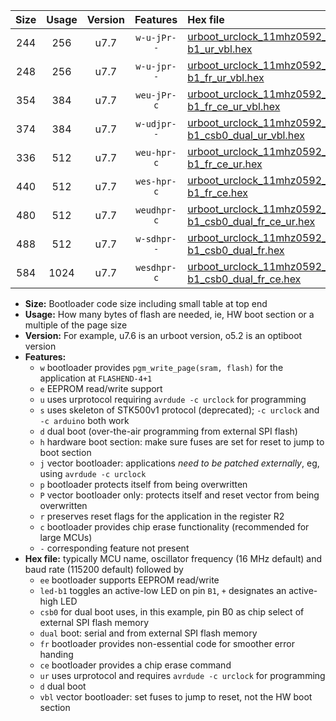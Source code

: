 |Size|Usage|Version|Features|Hex file|
|:-:|:-:|:-:|:-:|:--|
|244|256|u7.7|`w-u-jPr--`|[urboot_urclock_11mhz0592_57600bps_led-b1_ur_vbl.hex](https://raw.githubusercontent.com/stefanrueger/urboot.hex/main/boards/urclock/fcpu_11mhz0592/57600_bps/urboot_urclock_11mhz0592_57600bps_led-b1_ur_vbl.hex)|
|248|256|u7.7|`w-u-jpr--`|[urboot_urclock_11mhz0592_57600bps_led-b1_fr_ur_vbl.hex](https://raw.githubusercontent.com/stefanrueger/urboot.hex/main/boards/urclock/fcpu_11mhz0592/57600_bps/urboot_urclock_11mhz0592_57600bps_led-b1_fr_ur_vbl.hex)|
|354|384|u7.7|`weu-jPr-c`|[urboot_urclock_11mhz0592_57600bps_ee_led-b1_fr_ce_ur_vbl.hex](https://raw.githubusercontent.com/stefanrueger/urboot.hex/main/boards/urclock/fcpu_11mhz0592/57600_bps/urboot_urclock_11mhz0592_57600bps_ee_led-b1_fr_ce_ur_vbl.hex)|
|374|384|u7.7|`w-udjpr--`|[urboot_urclock_11mhz0592_57600bps_led-b1_csb0_dual_ur_vbl.hex](https://raw.githubusercontent.com/stefanrueger/urboot.hex/main/boards/urclock/fcpu_11mhz0592/57600_bps/urboot_urclock_11mhz0592_57600bps_led-b1_csb0_dual_ur_vbl.hex)|
|336|512|u7.7|`weu-hpr-c`|[urboot_urclock_11mhz0592_57600bps_ee_led-b1_fr_ce_ur.hex](https://raw.githubusercontent.com/stefanrueger/urboot.hex/main/boards/urclock/fcpu_11mhz0592/57600_bps/urboot_urclock_11mhz0592_57600bps_ee_led-b1_fr_ce_ur.hex)|
|440|512|u7.7|`wes-hpr-c`|[urboot_urclock_11mhz0592_57600bps_ee_led-b1_fr_ce.hex](https://raw.githubusercontent.com/stefanrueger/urboot.hex/main/boards/urclock/fcpu_11mhz0592/57600_bps/urboot_urclock_11mhz0592_57600bps_ee_led-b1_fr_ce.hex)|
|480|512|u7.7|`weudhpr-c`|[urboot_urclock_11mhz0592_57600bps_ee_led-b1_csb0_dual_fr_ce_ur.hex](https://raw.githubusercontent.com/stefanrueger/urboot.hex/main/boards/urclock/fcpu_11mhz0592/57600_bps/urboot_urclock_11mhz0592_57600bps_ee_led-b1_csb0_dual_fr_ce_ur.hex)|
|488|512|u7.7|`w-sdhpr--`|[urboot_urclock_11mhz0592_57600bps_led-b1_csb0_dual_fr.hex](https://raw.githubusercontent.com/stefanrueger/urboot.hex/main/boards/urclock/fcpu_11mhz0592/57600_bps/urboot_urclock_11mhz0592_57600bps_led-b1_csb0_dual_fr.hex)|
|584|1024|u7.7|`wesdhpr-c`|[urboot_urclock_11mhz0592_57600bps_ee_led-b1_csb0_dual_fr_ce.hex](https://raw.githubusercontent.com/stefanrueger/urboot.hex/main/boards/urclock/fcpu_11mhz0592/57600_bps/urboot_urclock_11mhz0592_57600bps_ee_led-b1_csb0_dual_fr_ce.hex)|

- **Size:** Bootloader code size including small table at top end
- **Usage:** How many bytes of flash are needed, ie, HW boot section or a multiple of the page size
- **Version:** For example, u7.6 is an urboot version, o5.2 is an optiboot version
- **Features:**
  + `w` bootloader provides `pgm_write_page(sram, flash)` for the application at `FLASHEND-4+1`
  + `e` EEPROM read/write support
  + `u` uses urprotocol requiring `avrdude -c urclock` for programming
  + `s` uses skeleton of STK500v1 protocol (deprecated); `-c urclock` and `-c arduino` both work
  + `d` dual boot (over-the-air programming from external SPI flash)
  + `h` hardware boot section: make sure fuses are set for reset to jump to boot section
  + `j` vector bootloader: applications *need to be patched externally*, eg, using `avrdude -c urclock`
  + `p` bootloader protects itself from being overwritten
  + `P` vector bootloader only: protects itself and reset vector from being overwritten
  + `r` preserves reset flags for the application in the register R2
  + `c` bootloader provides chip erase functionality (recommended for large MCUs)
  + `-` corresponding feature not present
- **Hex file:** typically MCU name, oscillator frequency (16 MHz default) and baud rate (115200 default) followed by
  + `ee` bootloader supports EEPROM read/write
  + `led-b1` toggles an active-low LED on pin `B1`, `+` designates an active-high LED
  + `csb0` for dual boot uses, in this example, pin B0 as chip select of external SPI flash memory
  + `dual` boot: serial and from external SPI flash memory
  + `fr` bootloader provides non-essential code for smoother error handing
  + `ce` bootloader provides a chip erase command
  + `ur` uses urprotocol and requires `avrdude -c urclock` for programming
  + `d` dual boot
  + `vbl` vector bootloader: set fuses to jump to reset, not the HW boot section

